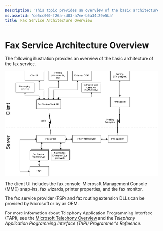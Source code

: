 ```yaml
---
Description: 'This topic provides an overview of the basic architecture of the fax service.'
ms.assetid: 'ce5cc009-f26a-4d03-a7ee-b5a34d29e5ba'
title: Fax Service Architecture Overview
---
```


# Fax Service Architecture Overview

The following illustration provides an overview of the basic architecture of the fax service.

![fax service architecture](images/ovfxser1.png)

The client UI includes the fax console, Microsoft Management Console (MMC) snap-ins, fax wizards, printer properties, and the fax monitor.

The fax service provider (FSP) and fax routing extension DLLs can be provided by Microsoft or by an OEM.

For more information about Telephony Application Programming Interface (TAPI), see the [Microsoft Telephony Overview](http://msdn.microsoft.com/library/en-us/tapi/tapi3/microsoft_telephony_overview.asp) and the *Telephony Application Programming Interface (TAPI) Programmer's Reference*.

 

 



